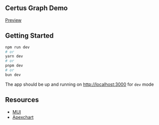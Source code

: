 ## Certus Graph Demo
[Preview](https://certus-graph-demo-ma4jom2vhq-lm.a.run.app)

## Getting Started

```bash
npm run dev
# or
yarn dev
# or
pnpm dev
# or
bun dev
```

The app should be up and running on [http://localhost:3000](http://localhost:3000) for `dev` mode

## Resources
- [MUI](https://mui.com/material-ui/getting-started/)
- [Apexchart](https://apexcharts.com/react-chart-demos/column-charts/basic/)

